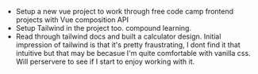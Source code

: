 - Setup a new vue project to work through free code camp frontend projects with Vue composition API
- Setup Tailwind in the project too. compound learning.
- Read through tailwind docs and built a calculator design. Initial impression of tailwind is that it's pretty fraustrating, I dont find it that intuitive but that may be becasue I'm quite comfortable with vanilla css. Will perservere to see if I start to enjoy working with it.
